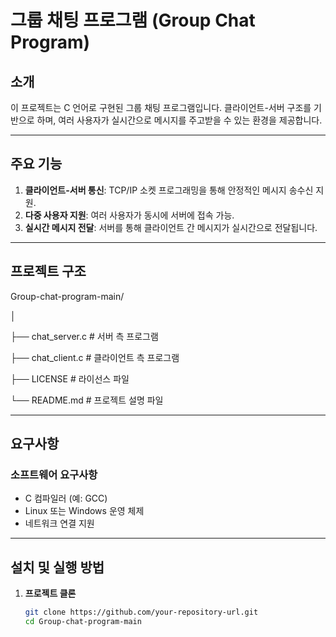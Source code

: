 # 그룹 채팅 프로그램 (Group Chat Program)

## 소개
이 프로젝트는 C 언어로 구현된 그룹 채팅 프로그램입니다. 클라이언트-서버 구조를 기반으로 하며, 여러 사용자가 실시간으로 메시지를 주고받을 수 있는 환경을 제공합니다.

---

## 주요 기능
1. **클라이언트-서버 통신**: TCP/IP 소켓 프로그래밍을 통해 안정적인 메시지 송수신 지원.
2. **다중 사용자 지원**: 여러 사용자가 동시에 서버에 접속 가능.
3. **실시간 메시지 전달**: 서버를 통해 클라이언트 간 메시지가 실시간으로 전달됩니다.

---

## 프로젝트 구조
Group-chat-program-main/ 

│ 

├── chat_server.c # 서버 측 프로그램 

├── chat_client.c # 클라이언트 측 프로그램 

├── LICENSE # 라이선스 파일 

└── README.md # 프로젝트 설명 파일


---

## 요구사항

### 소프트웨어 요구사항
- C 컴파일러 (예: GCC)
- Linux 또는 Windows 운영 체제
- 네트워크 연결 지원

---

## 설치 및 실행 방법

1. **프로젝트 클론**
   ```bash
   git clone https://github.com/your-repository-url.git
   cd Group-chat-program-main
